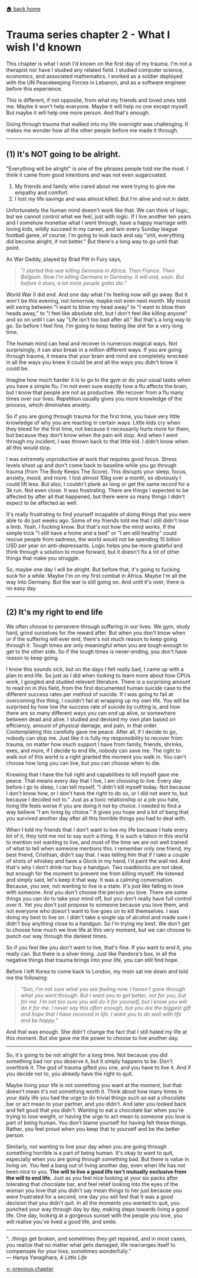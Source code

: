 [🏠 back home](/blog?home)

# **Trauma series chapter 2 - What I wish I'd known**

This chapter is what I wish I'd known on the first day of my trauma. I'm not a therapist nor have I studied any related field. I studied computer science, economics, and associated mathematics. I worked as a soldier deployed with the UN Peacekeeping Forces in Lebanon, and as a software engineer before this experience.

This is different, if not opposite, from what my friends and loved ones told me. Maybe it won't help everyone. Maybe it will help no one except myself. But maybe it will help one more person. And that's enough.

Going through trauma that walked into my life overnight was challenging. It makes me wonder how all the other people before me made it through.

------

## (1) It's NOT going to be alright.

"Everything will be alright" is one of the phrases people told me the most. I think it came from good intentions and was not even sugarcoated.

1. My friends and family who cared about me were trying to give me empathy and comfort.
2. I lost my life savings and was almost killed. But I'm alive and not in debt.

Unfortunately the human mind doesn't work like that. We can think of logic, but we cannot control what we feel, just with logic. If I live another ten years and I somehow monetise what I went through, have a happy marriage with loving kids, wildly succeed in my career, and win every Sunday league football game, of course, I'm going to look back and say "shit, everything did become alright, if not better." But there's a long way to go until that point.

As War Daddy, played by Brad Pitt in Fury says,

> *"I started this war killing Germans in Africa. Then France. Then Belgium. Now I'm killing Germans in Germany. It will end, soon. But before it does, a lot more people gotta die."*

World War II did end. And one day what I'm feeling now will go away. But it won't be this evening, not tomorrow, maybe not even next month. My mood will swing between "I want to blow my head away" to "I want to blow their heads away," to "I feel like absolute shit, but I don't feel like killing anyone" and so on until I can say "Life isn't too bad after all." But that's a long way to go. So before I feel fine, I'm going to keep feeling like shit for a very long time.

The human mind can heal and recover in numerous magical ways. Not surprisingly, it can also break in a million different ways. If you are going through trauma, it means that your brain and mind are completely wrecked in all the ways you knew it could be and all the ways you didn't know it could be.

Imagine how much harder it is to go to the gym or do your usual tasks when you have a simple flu. I'm not even sure exactly how a flu affects the brain, but I know that people are not as productive. We recover from a flu many times over our lives. Repetition usually gives you more knowledge of the process, which diminishes anxiety.

So if you are going through trauma for the first time, you have very little knowledge of why you are reacting in certain ways. Little kids cry when they bleed for the first time, not because it necessarily hurts more for them, but because they don't know when the pain will stop. And when I went through my incident, I was thrown back to that little kid. I didn't know when all this would stop.

I was extremely unproductive at work that requires good focus. Stress levels shoot up and don't come back to baseline while you go through trauma (from The Body Keeps The Score). This disrupts your sleep, focus, anxiety, mood, and more. I lost almost 10kg over a month, so obviously I could lift less. But also, I couldn't plank as long or get the same record for a 3k run. Not even close. It was frustrating. There are things I expected to be affected by after all that happened, but there were so many things I didn't expect to be affected as well.

It's really frustrating to find yourself incapable of doing things that you were able to do just weeks ago. Some of my friends told me that I still didn't lose a limb. Yeah, I fucking know. But that's not how the mind works. If the simple trick "I still have a home and a bed" or "I am still healthy" could rescue people from sadness, the world would not be spending 15 billion USD per year on anti-depressants. Logic helps you be more grateful and think through a solution to move forward, but it doesn't fix a lot of other things that make you struggle.

So, maybe one day I will be alright. But before that, it's going to fucking suck for a while. Maybe I'm on my first combat in Africa. Maybe I'm all the way into Germany. But the war is still going on. And until it's over, there is no easy day.

----------


## (2) It's my right to end life

We often choose to persevere through suffering in our lives. We gym, study hard, grind ourselves for the reward after. But when you don't know when or if the suffering will ever end, there's not much reason to keep going through it. Tough times are only meaningful when you are tough enough to get to the other side. So if the tough times is never-ending, you don't have reason to keep going.

I know this sounds sick, but on the days I felt really bad, I came up with a plan to end life. So just as I did when looking to learn more about how CPUs work, I googled and studied relevant literature. There is a surprising amount to read on in this field, from the first documented human suicide case to the different success rates per method of suicide. If I was going to fail at overcoming this thing, I couldn't fail at wrapping up my own life. You will be surprised by how low the success rate of suicide by cutting is, and how there are so many different ways you can end up alive, or somewhere between dead and alive. I studied and devised my own plan based on efficiency, amount of physical damage, and pain, in that order. Contemplating this carefully gave me peace. After all, if I decide to go, nobody can stop me. Just like it is fully my responsibility to recover from trauma, no matter how much support I have from family, friends, shrinks, exes, and more, if I decide to end life, nobody can save me. The right to walk out of this world is a right granted the moment you walk in. You can't choose how long you can live, but you can choose when to die.

Knowing that I have the full right and capabilities to kill myself gave me peace. That means every day that I live, I am choosing to live. Every day before I go to sleep, I can tell myself, "I didn't kill myself today. Not because I don't know how, or I don't have the right to do so, or I did not want to, but because I decided not to." Just as a toxic relationship or a job you hate, living life feels worse if you are doing it not by choice. I needed to find a way believe "I am living by choice." It gives you hope and a bit of bang that you survived another day after all this horrible things you had to deal with.

When I told my friends that I don't want to live my life because I hate every bit of it, they told me not to say such a thing. It is such a taboo in this world to mention not wanting to live, and most of the time we are not well trained of what to tell when someone mentions this. I remember only one friend, my best friend, Cristhian, didn't say that. I was telling him that if I take a couple of shots of whiskey and have a Glock in my hand, I'd paint the wall red. And that's why I don't drink nor buy a handgun. Two roadblocks are not ideal, but enough for the moment to prevent me from killing myself. He listened and simply said, let's keep it that way. It was a calming conversation. Because, you see, not wanting to live is a state. It's just like falling in love with someone. And you don't choose the person you love. There are some things you can do to take your mind off, but you don't really have full control over it. Yet you don't just propose to someone because you love them, and not everyone who doesn't want to live goes on to kill themselves. I was doing my best to live on. I didn't take a single sip of alcohol and made sure I didn't buy anything close to a handgun. So I'm trying my best. We don't get to choose how much we love life at this very moment, but we can choose to punch our way through the darkest times.

So if you feel like you don't want to live, that's fine. If you want to end it, you really can. But there is a silver lining. Just like Pandora's box, in all the negative things that trauma brings into your life, you can still find hope.

Before I left Korea to come back to London, my mom sat me down and told me the following:

> *"Son, I'm not sure what you are feeling now. I haven't gone through what you went through. But I want you to get better, not for you, but for me. I'm not too sure you will do it for yourself, but I know you will do it for me. I never say this often enough, but you are the biggest gift and hope that I have received in life. I want you to do well with life and be happy."*

And that was enough. She didn't change the fact that I still hated my life at this moment. But she gave me the power to choose to live another day.

----------

So, it's going to be not alright for a long time. Not because you did something bad nor you deserve it, but it simply happens to be. Don't overthink it. The god of trauma gifted you one, and you have to live it. And if you decide not to, you already have the right to quit.

Maybe living your life is not something you want at the moment, but that doesn't mean it's not something worth it. Think about how many times in your daily life you had the urge to do trivial things such as eat a chocolate bar or act mean to your partner, and you didn't. And later you looked back and felt good that you didn't. Wanting to eat a chocolate bar when you're trying to lose weight, or having the urge to act mean to someone you love is part of being human. You don't blame yourself for having felt these things. Rather, you feel proud when you keep that to yourself and be the better person.

Similarly, not wanting to live your day when you are going through something horrible is a part of being human. It's okay to want to quit, especially when you are going through something bad. But there is value in living on. You feel a bang out of living another day, even when life has not been nice to you. **The will to live a good life isn't mutually exclusive from the will to end life.** Just as you feel nice looking at your six packs after tolerating that chocolate bar, and feel relief looking into the eyes of the woman you love that you didn't say mean things to her just because you were frustrated for a second, one day you will feel that it was a good decision that you didn't quit. In all the moments you wanted to quit, you punched your way through day by day, making steps towards living a good life. One day, looking at a gorgeous sunset with the people you love, you will realise you've lived a good life, and smile.

----------

“...things get broken, and sometimes they get repaired, and in most cases, you realize that no matter what gets damaged, life rearranges itself to compensate for your loss, sometimes wonderfully.”  
― Hanya Yanagihara, *A Little Life*

[<- previous chapter](/blog?post=survivor)